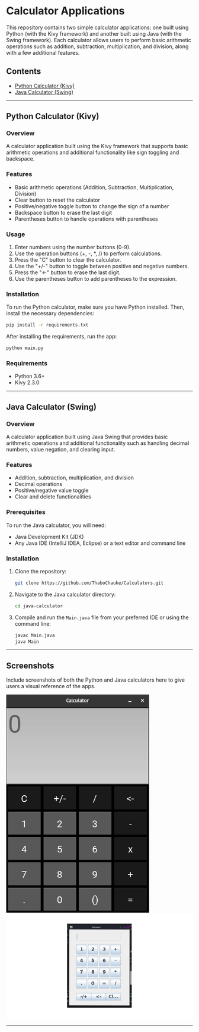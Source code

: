 # Calculator Applications

This repository contains two simple calculator applications: one built using Python (with the Kivy framework) and another built using Java (with the Swing framework). Each calculator allows users to perform basic arithmetic operations such as addition, subtraction, multiplication, and division, along with a few additional features.

## Contents
- [Python Calculator (Kivy)](#python-calculator-kivy)
- [Java Calculator (Swing)](#java-calculator-swing)

---

## Python Calculator (Kivy)

### Overview
A calculator application built using the Kivy framework that supports basic arithmetic operations and additional functionality like sign toggling and backspace.

### Features
   - Basic arithmetic operations (Addition, Subtraction, Multiplication, Division)
   - Clear button to reset the calculator
   - Positive/negative toggle button to change the sign of a number
   - Backspace button to erase the last digit
   - Parentheses button to handle operations with parentheses

### Usage
1. Enter numbers using the number buttons (0-9).
2. Use the operation buttons (+, -, *, /) to perform calculations.
3. Press the "C" button to clear the calculator.
4. Use the "+/-" button to toggle between positive and negative numbers.
5. Press the "<-" button to erase the last digit.
6. Use the parentheses button to add parentheses to the expression.

### Installation
To run the Python calculator, make sure you have Python installed. Then, install the necessary dependencies:

```bash
pip install -r requirements.txt
```

After installing the requirements, run the app:

```bash
python main.py
```

### Requirements
- Python 3.6+
- Kivy 2.3.0

---

## Java Calculator (Swing)

### Overview
A calculator application built using Java Swing that provides basic arithmetic operations and additional functionality such as handling decimal numbers, value negation, and clearing input.

### Features
   - Addition, subtraction, multiplication, and division
   - Decimal operations
   - Positive/negative value toggle
   - Clear and delete functionalities

### Prerequisites
To run the Java calculator, you will need:
- Java Development Kit (JDK)
- Any Java IDE (IntelliJ IDEA, Eclipse) or a text editor and command line

### Installation
1. Clone the repository:
   ```bash
   git clone https://github.com/ThaboChauke/Calculators.git
   ```

2. Navigate to the Java calculator directory:
   ```bash
   cd java-calculator
   ```

3. Compile and run the `Main.java` file from your preferred IDE or using the command line:
   ```bash
   javac Main.java
   java Main
   ```

---

## Screenshots
Include screenshots of both the Python and Java calculators here to give users a visual reference of the apps.

![Python Calculator Screenshot](python-calculator/screenshot/Screenshot.png)
![Java Calculator Screenshot](java-calculator/screenshot/Screenshot.png)

---